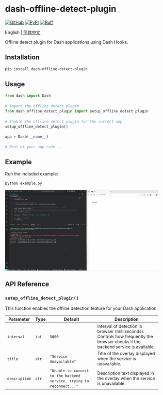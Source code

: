 # dash-offline-detect-plugin

[![GitHub](https://shields.io/badge/license-MIT-informational)](https://github.com/CNFeffery/dash-offline-detect-plugin/blob/main/LICENSE)
[![PyPI](https://img.shields.io/pypi/v/dash-offline-detect-plugin.svg?color=dark-green)](https://pypi.org/project/dash-offline-detect-plugin/)
[![Ruff](https://img.shields.io/endpoint?url=https://raw.githubusercontent.com/astral-sh/ruff/main/assets/badge/v2.json)](https://github.com/astral-sh/ruff)

English | [简体中文](./README-zh_CN.md)

Offline detect plugin for Dash applications using Dash Hooks.

## Installation

```bash
pip install dash-offline-detect-plugin
```

## Usage

```python
from dash import Dash

# Import the offline detect plugin
from dash_offline_detect_plugin import setup_offline_detect_plugin

# Enable the offline detect plugin for the current app
setup_offline_detect_plugin()

app = Dash(__name__)

# Rest of your app code...
```

## Example

Run the included example:

```bash
python example.py
```

<center><img src="./images/demo.gif" /></center>

## API Reference

### `setup_offline_detect_plugin()`

This function enables the offline detection feature for your Dash application.

| Parameter     | Type  | Default                                                              | Description                                                                                                                      |
| ------------- | ----- | -------------------------------------------------------------------- | -------------------------------------------------------------------------------------------------------------------------------- |
| `interval`    | `int` | `5000`                                                               | Interval of detection in browser (milliseconds). Controls how frequently the browser checks if the backend service is available. |
| `title`       | `str` | `"Service Unavailable"`                                              | Title of the overlay displayed when the service is unavailable.                                                                  |
| `description` | `str` | `"Unable to connect to the backend service, trying to reconnect..."` | Description text displayed in the overlay when the service is unavailable.                                                       |
